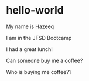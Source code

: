 # hello-world

My name is Hazeeq

I am in the JFSD Bootcamp

I had a great lunch!

Can someone buy me a coffee?

Who is buying me coffee??